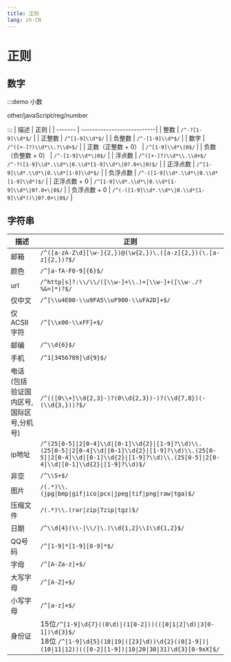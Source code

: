 ```yaml
---
title: 正则
lang: zh-CN
---
```


# 正则

## 数字

:::demo 小数

other/javaScript/reg/number

:::
|  描述   | 正则              |
| ------- | ---------------------------|
| 整数 | `/^-?[1-9]\\d*$/` |
| 正整数 | `/^[1-9]\\d*$/` |
| 负整数 | `/^-[1-9]\\d*$/` |
| 数字 | `/^([+-]?)\\d*\\.?\\d+$/` |
| 正数（正整数 + 0） | `/^[1-9]\\d*\|0$/` |
| 负数（负整数 + 0） | `/^-[1-9]\\d*\|0$/` |
| 浮点数 | `/^([+-]?)\\d*\\.\\d+$/` <br> `/^-?([1-9]\\d*.\\d*\|0.\\d*[1-9]\\d*\|0?.0+\|0)$/` |
| 正浮点数 | `/^[1-9]\\d*.\\d*\|0.\\d*[1-9]\\d*$/` |
| 负浮点数 | `/^-([1-9]\\d*.\\d*\|0.\\d*[1-9]\\d*)$/` |
| 正浮点数 + 0 | `/^[1-9]\\d*.\\d*\|0.\\d*[1-9]\\d*\|0?.0+\|0$/` |
| 负浮点数 + 0 | `/^(-([1-9]\\d*.\\d*\|0.\\d*[1-9]\\d*))\|0?.0+\|0$/` |

## 字符串
|  描述   | 正则              |
| ------- | ---------------------------|
| 邮箱 | `/^([a-zA-Z\d][\w-]{2,})@(\w{2,})\.([a-z]{2,})(\.[a-z]{2,})?$/` |
| 颜色 | `/^[a-fA-F0-9]{6}$/` |
| url | `/^http[s]?:\\/\\/([\\w-]+\\.)+[\\w-]+([\\w-./?%&=]*)?$/` |
| 仅中文 | `/^[\\u4E00-\\u9FA5\\uF900-\\uFA2D]+$/` |
| 仅ACSII字符 | `/^[\\x00-\\xFF]+$/` |
| 邮编 | `/^\\d{6}$/` |
| 手机 | `/^1[3456789]\d{9}$/` |
| 电话 <br>(包括验证国内区号,国际区号,分机号) | `/^(([0\\+]\\d{2,3}-)?(0\\d{2,3})-)?(\\d{7,8})(-(\\d{3,}))?$/` |
| ip地址 | `/^(25[0-5]\|2[0-4]\\d\|[0-1]\\d{2}\|[1-9]?\\d)\\.(25[0-5]\|2[0-4]\\d\|[0-1]\\d{2}\|[1-9]?\\d)\\.(25[0-5]\|2[0-4]\\d\|[0-1]\\d{2}\|[1-9]?\\d)\\.(25[0-5]\|2[0-4]\\d\|[0-1]\\d{2}\|[1-9]?\\d)$/` |
| 非空 | `/^\\S+$/` |
| 图片 | `/(.*)\\.(jpg\|bmp\|gif\|ico\|pcx\|jpeg\|tif\|png\|raw\|tga)$/` |
| 压缩文件 | `/(.*)\\.(rar\|zip\|7zip\|tgz)$/` |
| 日期 | `/^\\d{4}(\\-\|\\/\|\.)\\d{1,2}\\1\\d{1,2}$/` |
| QQ号码 | `/^[1-9]*[1-9][0-9]*$/` |
| 字母 | `/^[A-Za-z]+$/` |
| 大写字母 | `/^[A-Z]+$/` |
| 小写字母 | `/^[a-z]+$/` |
| 身份证 | 15位`/^[1-9]\d{7}((0\d)\|(1[0-2]))(([0\|1\|2]\d)\|3[0-1])\d{3}$/` <br> 18位 `/^[1-9]\d{5}(18\|19\|([23]\d))\d{2}((0[1-9])\|(10\|11\|12))(([0-2][1-9])\|10\|20\|30\|31)\d{3}[0-9xX]$/`|